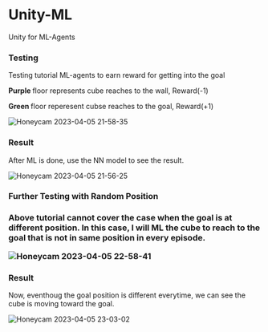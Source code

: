 # Unity-ML
Unity for ML-Agents 

<h3> Testing </h3>

Testing tutorial ML-agents to earn reward for getting into the goal

<b> Purple </b> floor represents cube reaches to the wall, Reward(-1) 

<b> Green </b> floor reperesent cubse reaches to the goal, Reward(+1)

![Honeycam 2023-04-05 21-58-35](https://user-images.githubusercontent.com/54969114/230253417-fbfe3ef4-d259-4275-8e96-2eda34ca237a.gif)

<h3> Result </h3>

After ML is done, use the NN model to see the result.

![Honeycam 2023-04-05 21-56-25](https://user-images.githubusercontent.com/54969114/230253490-69b07a05-8287-43b8-b6fb-e226feaba833.gif)

<h3> Further Testing with Random Position <h3>

Above tutorial cannot cover the case when the goal is at different position. In this case, I will ML the cube to reach to the goal that is not in same position in every episode.

![Honeycam 2023-04-05 22-58-41](https://user-images.githubusercontent.com/54969114/230262097-434f0db9-f23f-4adc-beaa-2a9839b073e2.gif)

<h3> Result </h3>

Now, eventhoug the goal position is different everytime, we can see the cube is moving toward the goal.

![Honeycam 2023-04-05 23-03-02](https://user-images.githubusercontent.com/54969114/230262112-fa89947e-7770-4d65-8a8b-c016a192cdda.gif)
